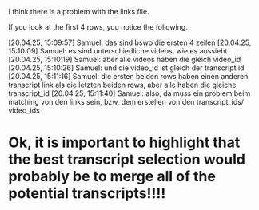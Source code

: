 I think there is a problem with the links file. 

If you look at the first 4 rows, you notice the following.

[20.04.25, 15:09:57] Samuel: das sind bswp die ersten 4 zeilen
[20.04.25, 15:10:09] Samuel: es sind unterschiedliche videos, wie es aussieht
[20.04.25, 15:10:19] Samuel: aber alle videos haben die gleich video_id
[20.04.25, 15:10:26] Samuel: und die video_id ist gleich der transcript id
[20.04.25, 15:11:16] Samuel: die ersten beiden rows haben einen anderen transcript link als die letzten beiden rows, aber alle haben die gleiche transcript_id
[20.04.25, 15:11:40] Samuel: also, da muss ein problem beim matching von den links sein, bzw. dem erstellen von den transcript_ids/ video_ids




# Ok, it is important to highlight that the best transcript selection would probably be to merge all of the potential transcripts!!!!